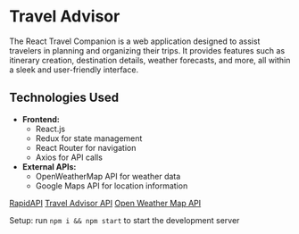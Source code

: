 # Travel Advisor

The React Travel Companion is a web application designed to assist travelers in planning and organizing their trips. It provides features such as itinerary creation, destination details, weather forecasts, and more, all within a sleek and user-friendly interface.
## Technologies Used

- **Frontend:**
  - React.js
  - Redux for state management
  - React Router for navigation
  - Axios for API calls
- **External APIs:**
  - OpenWeatherMap API for weather data
  - Google Maps API for location information

[RapidAPI](https://rapidapi.com/hub?utm_source=youtube.com/JavaScriptMastery&utm_medium=DevRel&utm_campaign=DevRel)
[Travel Advisor API](https://rapidapi.com/apidojo/api/travel-advisor?utm_source=youtube.com/JavaScriptMastery&utm_medium=DevRel&utm_campaign=DevRel)
[Open Weather Map API](https://rapidapi.com/community/api/open-weather-map?utm_source=youtube.com/JavaScriptMastery&utm_medium=DevRel&utm_campaign=DevRel)



Setup: run ```npm i && npm start``` to start the development server

